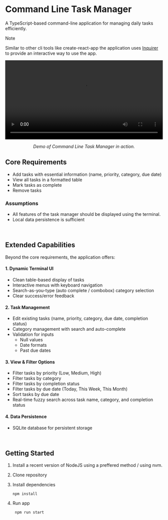 # Command Line Task Manager

A TypeScript-based command-line application for managing daily tasks efficiently.

> [!NOTE]  
> Similar to other cli tools like create-react-app the application uses [Inquirer](https://www.npmjs.com/package/@inquirer/prompts) to provide an interactive way to use the app.



<div align="center">
  <video width="100%" src="https://github.com/user-attachments/assets/f525a860-80c1-4e41-a01c-98150a6713f0" controls>
  </video>
  <p><i>Demo of Command Line Task Manager in action.</i></p>
</div>

## Core Requirements


-   Add tasks with essential information (name, priority, category, due date)
-   View all tasks in a formatted table
-   Mark tasks as complete
-   Remove tasks

### Assumptions

- All features of the task manager should be displayed using the terminal.
- Local data persistence is sufficient

<br>

## Extended Capabilities

Beyond the core requirements, the application offers:

#### 1. Dynamic Terminal UI

-   Clean table-based display of tasks
-   Interactive menus with keyboard navigation
-   Search-as-you-type (auto complete / combobox) category selection
-   Clear success/error feedback

#### 2. Task Management

-   Edit existing tasks (name, priority, category, due date, completion status)
-   Category management with search and auto-complete
-   Validation for inputs
    -   Null values
    -   Date formats
    -   Past due dates

#### 3. View & Filter Options

-   Filter tasks by priority (Low, Medium, High)
-   Filter tasks by category
-   Filter tasks by completion status
-   Filter tasks by due date (Today, This Week, This Month)
-   Sort tasks by due date
-   Real-time fuzzy search across task name, category, and completion status

#### 4. Data Persistence

-   SQLite database for persistent storage

<br>

## Getting Started

1. Install a recent version of NodeJS using a preffered method / using nvm.

2. Clone repository

3. Install dependencies
   ```
   npm install
   ```

4. Run app
   ```
    npm run start
    ```

